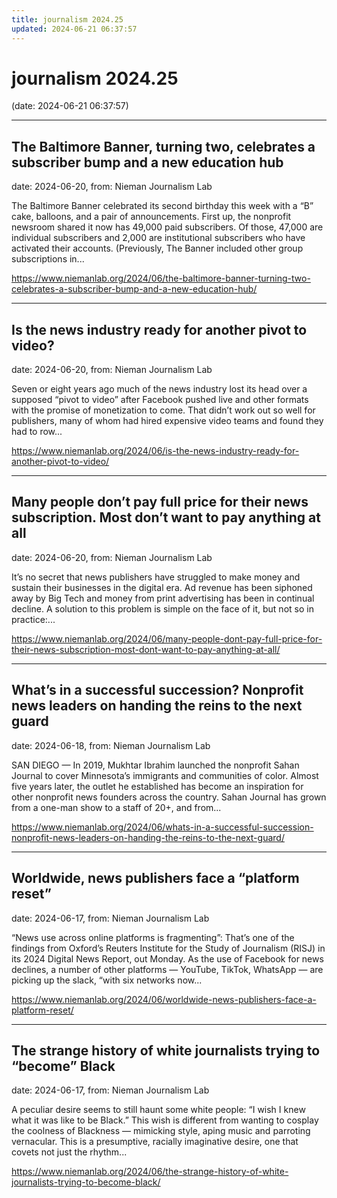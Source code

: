 ```yaml
---
title: journalism 2024.25
updated: 2024-06-21 06:37:57
---
```


# journalism 2024.25

(date: 2024-06-21 06:37:57)

---

## The Baltimore Banner, turning two, celebrates a subscriber bump and a new education hub

date: 2024-06-20, from: Nieman Journalism Lab

The Baltimore Banner celebrated its second birthday this week with a &#8220;B&#8221; cake, balloons, and a pair of announcements. First up, the nonprofit newsroom shared it now has 49,000 paid subscribers. Of those, 47,000 are individual subscribers and 2,000 are institutional subscribers who have activated their accounts. (Previously, The Banner included other group subscriptions in... 

<https://www.niemanlab.org/2024/06/the-baltimore-banner-turning-two-celebrates-a-subscriber-bump-and-a-new-education-hub/>

---

## Is the news industry ready for another pivot to video?

date: 2024-06-20, from: Nieman Journalism Lab

Seven or eight years ago much of the news industry lost its head over a supposed &#8220;pivot to video&#8221; after Facebook pushed live and other formats with the promise of monetization to come. That didn’t work out so well for publishers, many of whom had hired expensive video teams and found they had to row... 

<https://www.niemanlab.org/2024/06/is-the-news-industry-ready-for-another-pivot-to-video/>

---

## Many people don’t pay full price for their news subscription. Most don’t want to pay anything at all

date: 2024-06-20, from: Nieman Journalism Lab

It’s no secret that news publishers have struggled to make money and sustain their businesses in the digital era. Ad revenue has been siphoned away by Big Tech and money from print advertising has been in continual decline. A solution to this problem is simple on the face of it, but not so in practice:... 

<https://www.niemanlab.org/2024/06/many-people-dont-pay-full-price-for-their-news-subscription-most-dont-want-to-pay-anything-at-all/>

---

## What’s in a successful succession? Nonprofit news leaders on handing the reins to the next guard

date: 2024-06-18, from: Nieman Journalism Lab

SAN DIEGO — In 2019, Mukhtar Ibrahim launched the nonprofit Sahan Journal to cover Minnesota’s immigrants and communities of color. Almost five years later, the outlet he established has become an inspiration for other nonprofit news founders across the country. Sahan Journal has grown from a one-man show to a staff of 20+, and from... 

<https://www.niemanlab.org/2024/06/whats-in-a-successful-succession-nonprofit-news-leaders-on-handing-the-reins-to-the-next-guard/>

---

## Worldwide, news publishers face a “platform reset”

date: 2024-06-17, from: Nieman Journalism Lab

&#8220;News use across online platforms is fragmenting&#8221;: That’s one of the findings from Oxford’s Reuters Institute for the Study of Journalism (RISJ) in its 2024 Digital News Report, out Monday. As the use of Facebook for news declines, a number of other platforms — YouTube, TikTok, WhatsApp — are picking up the slack, &#8220;with six networks now... 

<https://www.niemanlab.org/2024/06/worldwide-news-publishers-face-a-platform-reset/>

---

## The strange history of white journalists trying to “become” Black

date: 2024-06-17, from: Nieman Journalism Lab

A peculiar desire seems to still haunt some white people: &#8220;I wish I knew what it was like to be Black.&#8221; This wish is different from wanting to cosplay the coolness of Blackness — mimicking style, aping music and parroting vernacular. This is a presumptive, racially imaginative desire, one that covets not just the rhythm... 

<https://www.niemanlab.org/2024/06/the-strange-history-of-white-journalists-trying-to-become-black/>

